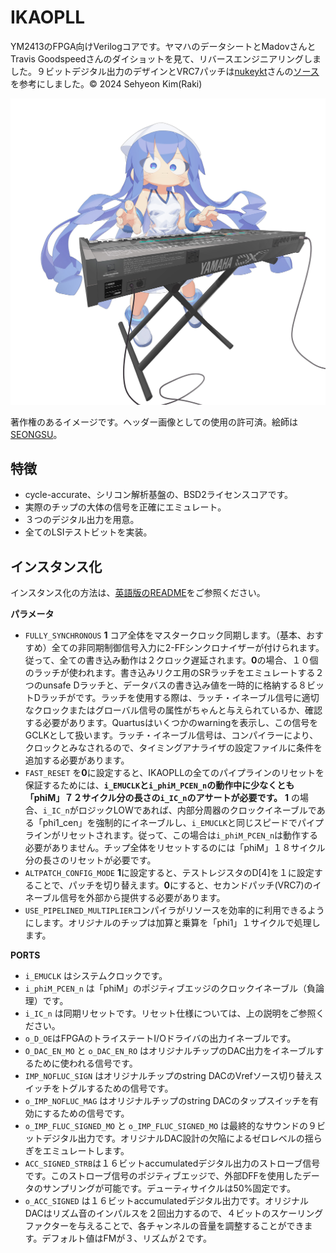 # IKAOPLL
YM2413のFPGA向けVerilogコアです。ヤマハのデータシートとMadovさんとTravis Goodspeedさんのダイショットを見て、リバースエンジニアリングしました。９ビットデジタル出力のデザインとVRC7パッチは[nukeykt](https://github.com/nukeykt)さんの[ソース](https://github.com/nukeykt/Nuked-SMS-FPGA/blob/main/ym2413.v)を参考にしました。© 2024 Sehyeon Kim(Raki) 

<p align=center><img alt="header image" src="./docs/ikamusume_dx7.jpg" height="auto" width="640"></p>

著作権のあるイメージです。ヘッダー画像としての使用の許可済。絵師は[SEONGSU](https://twitter.com/seongsu_twit)。

## 特徴
* cycle-accurate、シリコン解析基盤の、BSD2ライセンスコアです。
* 実際のチップの大体の信号を正確にエミュレート。
* ３つのデジタル出力を用意。
* 全てのLSIテストビットを実装。

## インスタンス化
インスタンス化の方法は、[英語版のREADME](README.md)をご参照ください。


**パラメータ**
* `FULLY_SYNCHRONOUS` **1** コア全体をマスタークロック同期します。（基本、おすすめ）全ての非同期制御信号入力に2-FFシンクロナイザーが付けられます。従って、全ての書き込み動作は２クロック遅延されます。**0**の場合、１０個のラッチが使われます。書き込みリクエ用のSRラッチをエミュレートする２つのunsafe Ⅾラッチと、データバスの書き込み値を一時的に格納する８ビットⅮラッチがです。ラッチを使用する際は、ラッチ・イネーブル信号に適切なクロックまたはグローバル信号の属性がちゃんと与えられているか、確認する必要があります。Quartusはいくつかのwarningを表示し、この信号をGCLKとして扱います。ラッチ・イネーブル信号は、コンパイラーにより、クロックとみなされるので、タイミングアナライザの設定ファイルに条件を追加する必要があります。
* `FAST_RESET` を**0**に設定すると、IKAOPLLの全てのパイプラインのリセットを保証するためには、**`i_EMUCLK`と`i_phiM_PCEN_n`の動作中に少なくとも「phiM」７２サイクル分の長さの`i_IC_n`のアサートが必要です。** **1** の場合、`i_IC_n`がロジックLOWであれば、内部分周器のクロックイネーブルである「phi1_cen」を強制的にイネーブルし、`i_EMUCLK`と同じスピードでパイプラインがリセットされます。従って、この場合は`i_phiM_PCEN_n`は動作する必要がありません。チップ全体をリセットするのには「phiM」１８サイクル分の長さのリセットが必要です。
* `ALTPATCH_CONFIG_MODE` **1**に設定すると、テストレジスタのD[4]を１に設定することで、パッチを切り替えます。**0**にすると、セカンドパッチ(VRC7)のイネーブル信号を外部から提供する必要があります。
* `USE_PIPELINED_MULTIPLIER`コンパイラがリソースを効率的に利用できるようにします。オリジナルのチップは加算と乗算を「phi1」１サイクルで処理します。


**PORTS**
* `i_EMUCLK` はシステムクロックです。
* `i_phiM_PCEN_n` は「phiM」のポジティブエッジのクロックイネーブル（負論理）です。
* `i_IC_n` は同期リセットです。リセット仕様については、上の説明をご参照ください。
* `o_D_OE`はFPGAのトライステートI/Oドライバの出力イネーブルです。
* `O_DAC_EN_MO` と `o_DAC_EN_RO` はオリジナルチップのDAC出力をイネーブルするために使われる信号です。
* `IMP_NOFLUC_SIGN` はオリジナルチップのstring DACのVrefソース切り替えスイッチをトグルするための信号です。
* `o_IMP_NOFLUC_MAG` はオリジナルチップのstring DACのタップスイッチを有効にするための信号です。
* `o_IMP_FLUC_SIGNED_MO` と `o_IMP_FLUC_SIGNED_MO` は最終的なサウンドの９ビットデジタル出力です。オリジナルDAC設計の欠陥によるゼロレベルの揺らぎをエミュレートします。
* `ACC_SIGNED_STRB`は１６ビットaccumulatedデジタル出力のストローブ信号です。このストローブ信号のポジティブエッジで、外部DFFを使用したデータのサンプリングが可能です。デューティサイクルは50%固定です。
* `o_ACC_SIGNED` は１６ビットaccumulatedデジタル出力です。オリジナルDACはリズム音のインパルスを２回出力するので、４ビットのスケーリングファクターを与えることで、各チャンネルの音量を調整することができます。デフォルト値はFMが３、リズムが２です。
